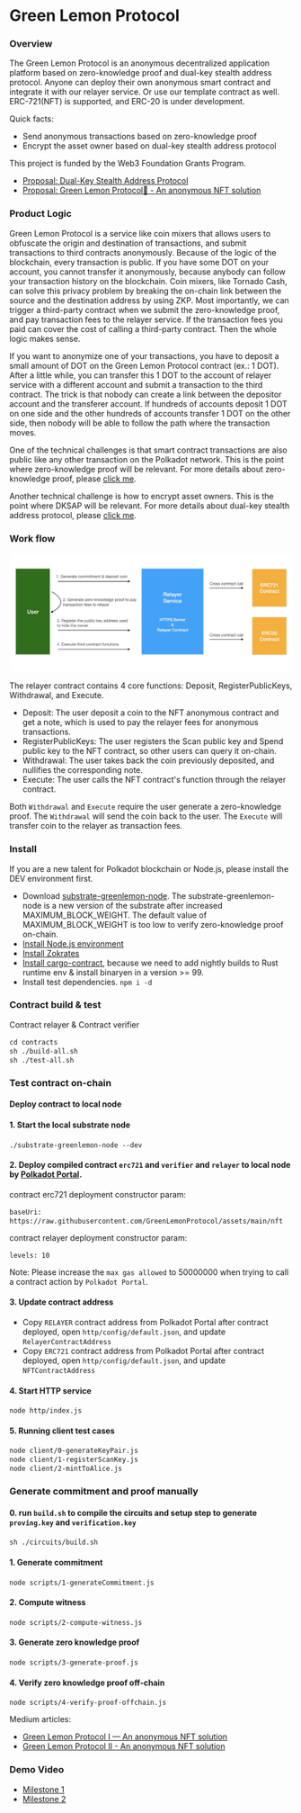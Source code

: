 # Green Lemon Protocol

### Overview

The Green Lemon Protocol is an anonymous decentralized application platform based on zero-knowledge proof and dual-key stealth address protocol. Anyone can deploy their own anonymous smart contract and integrate it with our relayer service. Or use our template contract as well. ERC-721(NFT) is supported, and ERC-20 is under development.

Quick facts:
* Send anonymous transactions based on zero-knowledge proof
* Encrypt the asset owner based on dual-key stealth address protocol

This project is funded by the Web3 Foundation Grants Program.

* [Proposal: Dual-Key Stealth Address Protocol](https://github.com/w3f/Grants-Program/pull/997)
* [Proposal: Green Lemon Protocol🍋 - An anonymous NFT solution](https://github.com/w3f/Grants-Program/pull/1096)

### Product Logic

Green Lemon Protocol is a service like coin mixers that allows users to obfuscate the origin and destination of transactions, and submit transactions to third contracts anonymously. Because of the logic of the blockchain, every transaction is public. If you have some DOT on your account, you cannot transfer it anonymously, because anybody can follow your transaction history on the blockchain. Coin mixers, like Tornado Cash, can solve this privacy problem by breaking the on-chain link between the source and the destination address by using ZKP. Most importantly, we can trigger a third-party contract when we submit the zero-knowledge proof, and pay transaction fees to the relayer service. If the transaction fees you paid can cover the cost of calling a third-party contract. Then the whole logic makes sense.

If you want to anonymize one of your transactions, you have to deposit a small amount of DOT on the Green Lemon Protocol contract (ex.: 1 DOT). After a little while, you can transfer this 1 DOT to the account of relayer service with a different account and submit a transaction to the third contract. The trick is that nobody can create a link between the depositor account and the transferer account. If hundreds of accounts deposit 1 DOT on one side and the other hundreds of accounts transfer 1 DOT on the other side, then nobody will be able to follow the path where the transaction moves.

One of the technical challenges is that smart contract transactions are also public like any other transaction on the Polkadot network. This is the point where zero-knowledge proof will be relevant. For more details about zero-knowledge proof, please [click me](https://betterprogramming.pub/understanding-zero-knowledge-proofs-through-the-source-code-of-tornado-cash-41d335c5475f).

Another technical challenge is how to encrypt asset owners. This is the point where DKSAP will be relevant. For more details about dual-key stealth address protocol, please [click me](https://github.com/GreenLemonProtocol/dksap-polkadot).

### Work flow

![workflow.jpg](./docs/workflow.jpg)

The relayer contract contains 4 core functions: Deposit, RegisterPublicKeys, Withdrawal, and Execute.

* Deposit: The user deposit a coin to the NFT anonymous contract and get a note, which is used to pay the relayer fees for anonymous transactions.
* RegisterPublicKeys: The user registers the Scan public key and Spend public key to the NFT contract, so other users can query it on-chain.
* Withdrawal: The user takes back the coin previously deposited, and nullifies the corresponding note. 
* Execute: The user calls the NFT contract's function through the relayer contract.

Both `Withdrawal` and `Execute` require the user generate a zero-knowledge proof. The `Withdrawal` will send the coin back to the user. The `Execute` will transfer coin to the relayer as transaction fees.


### Install
If you are a new talent for Polkadot blockchain or Node.js, please install the DEV environment first.

* Download [substrate-greenlemon-node](https://github.com/GreenLemonProtocol/substrate-contracts-node/releases). The substrate-greenlemon-node is a new version of the substrate after increased MAXIMUM_BLOCK_WEIGHT. The default value of MAXIMUM_BLOCK_WEIGHT is too low to verify zero-knowledge proof on-chain.
* [Install Node.js environment](https://nodejs.org/en/download/)
* [Install Zokrates](https://zokrates.github.io/gettingstarted.html)
* [Install cargo-contract](https://github.com/paritytech/cargo-contract), because we need to add nightly builds to Rust runtime env & install binaryen in a version >= 99.
* Install test dependencies. `npm i -d`

### Contract build & test

Contract relayer & Contract verifier

```
cd contracts
sh ./build-all.sh
sh ./test-all.sh
```

### Test contract on-chain

#### Deploy contract to local node

#### 1. Start the local substrate node
```
./substrate-greenlemon-node --dev
```

#### 2. Deploy compiled contract `erc721` and `verifier` and `relayer` to local node by [Polkadot Portal](https://polkadot.js.org/apps/#/explorer).

contract erc721 deployment constructor param:
```
baseUri: https://raw.githubusercontent.com/GreenLemonProtocol/assets/main/nft
```

contract relayer deployment constructor param:
```
levels: 10
```

Note: Please increase the `max gas allowed` to 50000000 when trying to call a contract action by `Polkadot Portal`.

#### 3. Update contract address

* Copy `RELAYER` contract address from Polkadot Portal after contract deployed, open `http/config/default.json`, and update `RelayerContractAddress`
* Copy `ERC721` contract address from Polkadot Portal after contract deployed, open `http/config/default.json`, and update `NFTContractAddress`


#### 4. Start HTTP service
```
node http/index.js
```

#### 5. Running client test cases

```
node client/0-generateKeyPair.js
node client/1-registerScanKey.js
node client/2-mintToAlice.js
```

### Generate commitment and proof manually

#### 0. run `build.sh` to compile the circuits and setup step to generate `proving.key` and `verification.key`
```
sh ./circuits/build.sh
```

#### 1. Generate commitment

```
node scripts/1-generateCommitment.js
```

#### 2. Compute witness

```
node scripts/2-compute-witness.js
```

#### 3. Generate zero knowledge proof

```
node scripts/3-generate-proof.js
```

#### 4. Verify zero knowledge proof off-chain

```
node scripts/4-verify-proof-offchain.js
```

Medium articles:

* [Green Lemon Protocol I — An anonymous NFT solution](https://medium.com/@wuyahuang/green-lemon-protocol-an-anonymous-nft-solution-2fad91cc8f48)
* [Green Lemon Protocol II - An anonymous NFT solution](https://medium.com/@wuyahuang/green-lemon-protocol-ii-an-anonymous-nft-solution-917046a8f1ef)

### Demo Video

* [Milestone 1](https://www.youtube.com/watch?v=etVIPgOjFNg)
* [Milestone 2](https://www.youtube.com/watch?v=2cP22UEVMF0)
